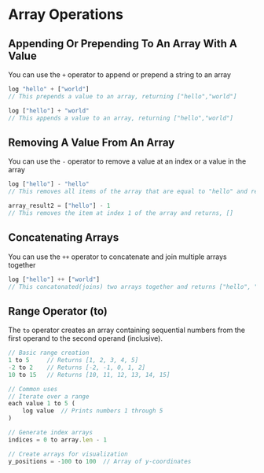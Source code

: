 # Array Operations

## Appending Or Prepending To An Array With A Value

You can use the `+` operator to append or prepend a string to an array

```javascript
log "hello" + ["world"]
// This prepends a value to an array, returning ["hello","world"]

log ["hello"] + "world"
// This appends a value to an array, returning ["hello","world"]
```

## Removing A Value From An Array

You can use the `-` operator to remove a value at an index or a value in the array

```javascript
log ["hello"] - "hello"
// This removes all items of the array that are equal to "hello" and returns, []

array_result2 = ["hello"] - 1
// This removes the item at index 1 of the array and returns, []
```

## Concatenating Arrays

You can use the `++` operator to concatenate and join multiple arrays together

```javascript
log ["hello"] ++ ["world"]
// This concatonated(joins) two arrays together and returns ["hello", "world"]
```

## Range Operator (to)

The `to` operator creates an array containing sequential numbers from the first operand to the second operand (inclusive).

```javascript
// Basic range creation
1 to 5     // Returns [1, 2, 3, 4, 5]
-2 to 2    // Returns [-2, -1, 0, 1, 2]
10 to 15   // Returns [10, 11, 12, 13, 14, 15]

// Common uses
// Iterate over a range
each value 1 to 5 (
    log value  // Prints numbers 1 through 5
)

// Generate index arrays
indices = 0 to array.len - 1

// Create arrays for visualization
y_positions = -100 to 100  // Array of y-coordinates
```